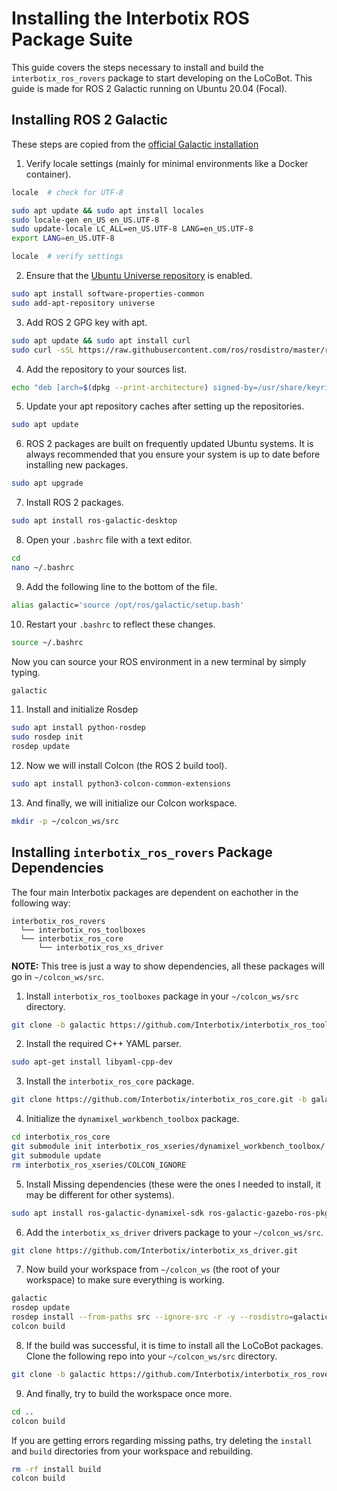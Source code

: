 # Installing the Interbotix ROS Package Suite
This guide covers the steps necessary to install and build the `interbotix_ros_rovers` package to start developing on the LoCoBot. This guide is made for ROS 2 Galactic running on Ubuntu 20.04 (Focal).

## Installing ROS 2 Galactic
These steps are copied from the [official Galactic installation](https://docs.ros.org/en/galactic/Installation/Ubuntu-Install-Debians.html)

1. Verify locale settings (mainly for minimal environments like a Docker container).
```bash
locale  # check for UTF-8

sudo apt update && sudo apt install locales
sudo locale-gen en_US en_US.UTF-8
sudo update-locale LC_ALL=en_US.UTF-8 LANG=en_US.UTF-8
export LANG=en_US.UTF-8

locale  # verify settings
```
2. Ensure that the [Ubuntu Universe repository](https://help.ubuntu.com/community/Repositories/Ubuntu) is enabled.
```bash
sudo apt install software-properties-common
sudo add-apt-repository universe
```
3. Add ROS 2 GPG key with apt.
```bash
sudo apt update && sudo apt install curl
sudo curl -sSL https://raw.githubusercontent.com/ros/rosdistro/master/ros.key -o /usr/share/keyrings/ros-archive-keyring.gpg
```
4. Add the repository to your sources list.
```bash
echo "deb [arch=$(dpkg --print-architecture) signed-by=/usr/share/keyrings/ros-archive-keyring.gpg] http://packages.ros.org/ros2/ubuntu $(. /etc/os-release && echo $UBUNTU_CODENAME) main" | sudo tee /etc/apt/sources.list.d/ros2.list > /dev/null
```
5. Update your apt repository caches after setting up the repositories.
```bash
sudo apt update
```
6. ROS 2 packages are built on frequently updated Ubuntu systems. It is always recommended that you ensure your system is up to date before installing new packages.
```bash
sudo apt upgrade
```
7. Install ROS 2 packages.
```bash
sudo apt install ros-galactic-desktop
```
8. Open your `.bashrc` file with a text editor.
```bash
cd
nano ~/.bashrc
```
9. Add the following line to the bottom of the file.
```bash
alias galactic='source /opt/ros/galactic/setup.bash'
```
10. Restart your `.bashrc` to reflect these changes.
```bash
source ~/.bashrc
```
Now you can source your ROS environment in a new terminal by simply typing.
```bash
galactic
```
11. Install and initialize Rosdep
```bash
sudo apt install python-rosdep
sudo rosdep init
rosdep update
```
12. Now we will install Colcon (the ROS 2 build tool).
```bash
sudo apt install python3-colcon-common-extensions
```
13. And finally, we will initialize our Colcon workspace.
```bash
mkdir -p ~/colcon_ws/src
```

## Installing `interbotix_ros_rovers` Package Dependencies
The four main Interbotix packages are dependent on eachother in the following way:
```
interbotix_ros_rovers
  └── interbotix_ros_toolboxes
  └── interbotix_ros_core
      └── interbotix_ros_xs_driver
```
**NOTE:** This tree is just a way to show dependencies, all these packages will go in `~/colcon_ws/src`.

1. Install `interbotix_ros_toolboxes` package in your `~/colcon_ws/src` directory.
```bash
git clone -b galactic https://github.com/Interbotix/interbotix_ros_toolboxes.git
```
2. Install the required C++ YAML parser.
```bash
sudo apt-get install libyaml-cpp-dev
```

3. Install the `interbotix_ros_core` package.
```bash
git clone https://github.com/Interbotix/interbotix_ros_core.git -b galactic
```
4. Initialize the `dynamixel_workbench_toolbox` package.
```bash
cd interbotix_ros_core
git submodule init interbotix_ros_xseries/dynamixel_workbench_toolbox/
git submodule update
rm interbotix_ros_xseries/COLCON_IGNORE
```
5. Install Missing dependencies (these were the ones I needed to install, it may be different for other systems).
```bash
sudo apt install ros-galactic-dynamixel-sdk ros-galactic-gazebo-ros-pkgs ros-galactic-tf-transformations ros-galactic-ros2-control ros-galactic-ros2-controllers
```
6. Add the `interbotix_xs_driver` drivers package to your `~/colcon_ws/src`.
```bash
git clone https://github.com/Interbotix/interbotix_xs_driver.git
```
7. Now build your workspace from `~/colcon_ws` (the root of your workspace) to make sure everything is working.
```bash
galactic
rosdep update
rosdep install --from-paths src --ignore-src -r -y --rosdistro=galactic
colcon build
```
8. If the build was successful, it is time to install all the LoCoBot packages. Clone the following repo into your `~/colcon_ws/src` directory.
```bash
git clone -b galactic https://github.com/Interbotix/interbotix_ros_rovers.git
```
9. And finally, try to build the workspace once more.
```bash
cd ..
colcon build
```
If you are getting errors regarding missing paths, try deleting the `install` and `build` directories from your workspace and rebuilding.
```bash
rm -rf install build
colcon build
```

